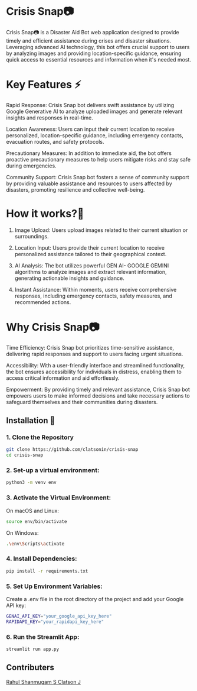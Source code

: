 # Crisis Snap📷

Crisis Snap📷 is a Disaster Aid Bot web application designed to provide timely and efficient assistance during crises and disaster situations. Leveraging advanced AI technology, this bot offers crucial support to users by analyzing images and providing location-specific guidance, ensuring quick access to essential resources and information when it's needed most.

# Key Features ⚡
Rapid Response: Crisis Snap bot delivers swift assistance by utilizing Google Generative AI to analyze uploaded images and generate relevant insights and responses in real-time.

Location Awareness: Users can input their current location to receive personalized, location-specific guidance, including emergency contacts, evacuation routes, and safety protocols.

Precautionary Measures: In addition to immediate aid, the bot offers proactive precautionary measures to help users mitigate risks and stay safe during emergencies.

Community Support: Crisis Snap bot fosters a sense of community support by providing valuable assistance and resources to users affected by disasters, promoting resilience and collective well-being.

# How it works?💫
1. Image Upload: Users upload images related to their current situation or surroundings.

2. Location Input: Users provide their current location to receive personalized assistance tailored to their geographical context.

3. AI Analysis: The bot utilizes powerful GEN AI- GOOGLE GEMINI algorithms to analyze images and extract relevant information, generating actionable insights and guidance.

4. Instant Assistance: Within moments, users receive comprehensive responses, including emergency contacts, safety measures, and recommended actions.

# Why Crisis Snap📷

Time Efficiency: Crisis Snap bot prioritizes time-sensitive assistance, delivering rapid responses and support to users facing urgent situations.

Accessibility: With a user-friendly interface and streamlined functionality, the bot ensures accessibility for individuals in distress, enabling them to access critical information and aid effortlessly.

Empowerment: By providing timely and relevant assistance, Crisis Snap bot empowers users to make informed decisions and take necessary actions to safeguard themselves and their communities during disasters.

## Installation 🌟

### 1. Clone the Repository

```bash
git clone https://github.com/clatsonin/crisis-snap
cd crisis-snap
```
### 2. Set-up a virtual environment:
```bash
python3 -m venv env
```
### 3. Activate the Virtual Environment:

On macOS and Linux:
```bash
source env/bin/activate
```
On Windows:
```bash
.\env\Scripts\activate
```
### 4. Install Dependencies:

```bash
pip install -r requirements.txt
```
### 5. Set Up Environment Variables:

Create a .env file in the root directory of the project and add your Google API key:

```bash
GENAI_API_KEY="your_google_api_key_here"
RAPIDAPI_KEY="your_rapidapi_key_here"
```

### 6. Run the Streamlit App:
```bash
streamlit run app.py
```
## Contributers
[Rahul Shanmugam S  ](https://github.com/rahulgoat)
[Clatson J](https://github.com/clatsonin)


